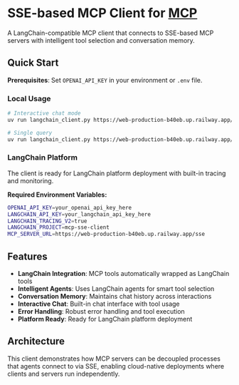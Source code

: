 # SSE-based MCP Client for [MCP](https://modelcontextprotocol.io/introduction)

A LangChain-compatible MCP client that connects to SSE-based MCP servers with intelligent tool selection and conversation memory.

## Quick Start

**Prerequisites**: Set `OPENAI_API_KEY` in your environment or `.env` file.

### Local Usage

```bash
# Interactive chat mode
uv run langchain_client.py https://web-production-b40eb.up.railway.app/sse

# Single query
uv run langchain_client.py https://web-production-b40eb.up.railway.app/sse "What's the weather in New York?"
```

### LangChain Platform

The client is ready for LangChain platform deployment with built-in tracing and monitoring.

**Required Environment Variables:**
```bash
OPENAI_API_KEY=your_openai_api_key_here
LANGCHAIN_API_KEY=your_langchain_api_key_here
LANGCHAIN_TRACING_V2=true
LANGCHAIN_PROJECT=mcp-sse-client
MCP_SERVER_URL=https://web-production-b40eb.up.railway.app/sse
```

## Features

- **LangChain Integration**: MCP tools automatically wrapped as LangChain tools
- **Intelligent Agents**: Uses LangChain agents for smart tool selection
- **Conversation Memory**: Maintains chat history across interactions
- **Interactive Chat**: Built-in chat interface with tool usage
- **Error Handling**: Robust error handling and tool execution
- **Platform Ready**: Ready for LangChain platform deployment

## Architecture

This client demonstrates how MCP servers can be decoupled processes that agents connect to via SSE, enabling cloud-native deployments where clients and servers run independently.